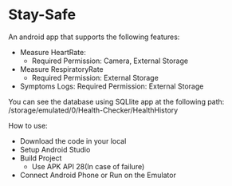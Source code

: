 # Stay-Safe

An android app that supports the following features:
- Measure HeartRate:
  - Required Permission: Camera, External Storage
- Measure RespiratoryRate
  - Required Permission: External Storage
- Symptoms Logs:
  Required Permission: External Storage
  
You can see the database using SQLlite app at the following path:
/storage/emulated/0/Health-Checker/HealthHistory

How to use:
- Download the code in your local
- Setup Android Studio
- Build Project 
  - Use APK API 28(In case of failure)
- Connect Android Phone or Run on the Emulator